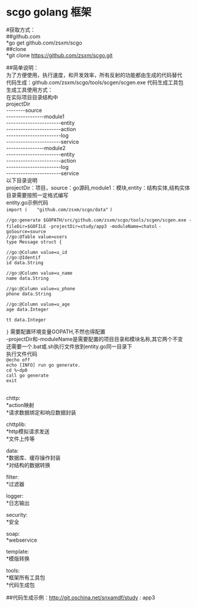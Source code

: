 # scgo golang 框架

#获取方式：<br/>
##github.com<br/>
*go get github.com/zsxm/scgo<br/>
##clone<br/>
*git clone https://github.com/zsxm/scgo.git<br/>

##简单说明：<br/>
为了方便使用，执行速度，和开发效率，所有反射的功能都由生成的代码替代<br/>
代码生成：github.com/zsxm/scgo/tools/scgen/scgen.exe 代码生成工具包<br/>
生成工具使用方式：<br/>
在实际项目目录结构中<br/>
projectDir<br/>
\--------source<br/>
\----------------module1<br/>
\-----------------------entity<br/>
\-----------------------action<br/>
\-----------------------log<br/>
\-----------------------service<br/>
\----------------module2<br/>
\-----------------------entity<br/>
\-----------------------action<br/>
\-----------------------log<br/>
\-----------------------service<br/>
以下目录说明<br/>
projectDir：项目，source：go源码,module1：模块,entity：结构实体,结构实体目录需要按照一定格式编写<br/>
entity.go示例代码<br/>
`import (`
`	"github.com/zsxm/scgo/data"`
`)`

`//go:generate $GOPATH/src/github.com/zsxm/scgo/tools/scgen/scgen.exe -fileDir=$GOFILE -projectDir=study/app3 -moduleName=chatol` `-goSource=source`<br/>
`//go:@Table value=users`<br/>
`type Message struct {`

	//go:@Column value=u_id
	//go:@Identif
	id data.String

	//go:@Column value=u_name
	name data.String

	//go:@Column value=u_phone
	phone data.String

	//go:@Column value=u_age
	age data.Integer

	tt data.Integer
`}`
需要配置环境变量GOPATH,不然也得配置<br/>
-projectDir和-moduleName是需要配置的项目目录和模块名称,其它两个不变<br/>
还需要一个.bat或.sh执行文件放到entity.go同一目录下<br/>
执行文件代码<br/>
`@echo off`<br/>
`echo [INFO] run go generate.`<br/>
`cd %~dp0`<br/>
`call go generate`<br/>
`exit`<br/>

<br/>
chttp:<br/>
  *action映射<br/>
  *请求数据绑定和响应数据封装<br/>

chttplib:<br/>
  *http模拟请求发送<br/>
  *文件上传等<br/>

data:<br/>
  *数据库、缓存操作封装<br/>
  *对结构的数据转换<br/>

filter:<br/>
  *过滤器<br/>

logger:<br/>
  *日志输出<br/>

security:<br/>
  *安全<br/>

soap:<br/>
  *webservice<br/>

template:<br/>
  *模版转换<br/>

tools:<br/>
  *框架所有工具包<br/>
  *代码生成包<br/>

##代码生成示例：http://git.oschina.net/snxamdf/study : app3

